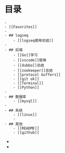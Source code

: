 # 目录
	-
	- [[Favorites]]
	-
	- ## logseq
		- [[logseq使用总结]]
	-
	- ## 后端
		- [[Go]]学习
		- [[vscode]]使用
		- [[dubbo]]总结
		- [[zookeeper]]总结
		- [[protocol buffers]]
		- [[git ok]]
		- [[Terminal]]
		- [[Python]]
	-
	- ## 数据库
		- [[mysql]]
	-
	- ## 系统
		- [[linux]]
		-
	- ## 其他
		- [[README]]
		- [[github]]
-
-
